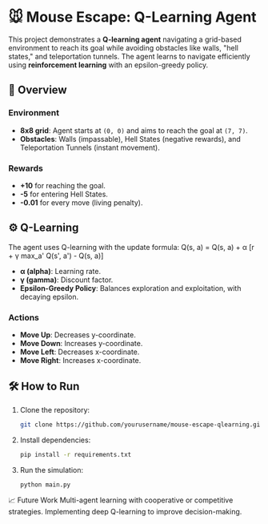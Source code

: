 # 🐭 Mouse Escape: Q-Learning Agent

This project demonstrates a **Q-learning agent** navigating a grid-based environment to reach its goal while avoiding obstacles like walls, "hell states," and teleportation tunnels. The agent learns to navigate efficiently using **reinforcement learning** with an epsilon-greedy policy.

## 🚀 Overview

### Environment
- **8x8 grid**: Agent starts at `(0, 0)` and aims to reach the goal at `(7, 7)`.
- **Obstacles**: Walls (impassable), Hell States (negative rewards), and Teleportation Tunnels (instant movement).

### Rewards
- **+10** for reaching the goal.
- **-5** for entering Hell States.
- **-0.01** for every move (living penalty).

## ⚙️ Q-Learning

The agent uses Q-learning with the update formula:
Q(s, a) = Q(s, a) + α [r + γ max_a' Q(s', a') - Q(s, a)]

- **α (alpha)**: Learning rate.
- **γ (gamma)**: Discount factor.
- **Epsilon-Greedy Policy**: Balances exploration and exploitation, with decaying epsilon.

### Actions
- **Move Up**: Decreases y-coordinate.
- **Move Down**: Increases y-coordinate.
- **Move Left**: Decreases x-coordinate.
- **Move Right**: Increases x-coordinate.

## 🛠️ How to Run



1. Clone the repository:
   ```bash
   git clone https://github.com/yourusername/mouse-escape-qlearning.git

2. Install dependencies:
   ```bash
   pip install -r requirements.txt

3. Run the simulation:
    ```bash
    python main.py

  📈 Future Work
Multi-agent learning with cooperative or competitive strategies.
Implementing deep Q-learning to improve decision-making.
